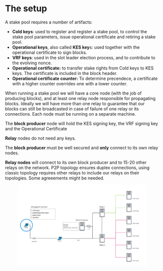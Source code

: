 # The setup

A stake pool requires a number of artifacts:&#x20;

* **Cold keys**: used to register and register a stake pool,  to control the stake pool parameters, issue operational certificate and  retiring a stake pool.
* **Operational keys**, also called **KES key**s: used together with the operational certificate to sign blocks.
* **VRF keys**: used in the slot leader election process, and to contribute to the evolving nonce.&#x20;
* **Operational certificate:** to transfer stake rights from Cold keys to KES keys. The certificate is included in the block header.&#x20;
* **Operational certificate counter:** To determine precendece, a certificate with a higher counter overrides one with a lower counter.&#x20;

When running a stake pool we will have a core node (with the job of producing blocks), and at least one relay node responsible for propagating blocks.  Ideally we will have more than one relay to guarantee that our blocks can still be broadcasted in case of failure of one relay or its connections. Each node must be running on a separate machine.&#x20;

The **block producer** node will hold the KES signing key, the VRF signing key and the Operational Certificate

**Relay** nodes do not need any keys.&#x20;

The **block producer** must be well secured and **only** connect to its own relay nodes.&#x20;

**Relay nodes** will connect to its own block producer and to 15-20 other relays on the network. P2P topology ensures duplex connections, using classic topology requires other relays to include our relays on their topologies. Some agreeements might be needed.&#x20;





<figure><img src="../.gitbook/assets/Screen Shot 2023-02-24 at 12.33.39.png" alt=""><figcaption></figcaption></figure>
